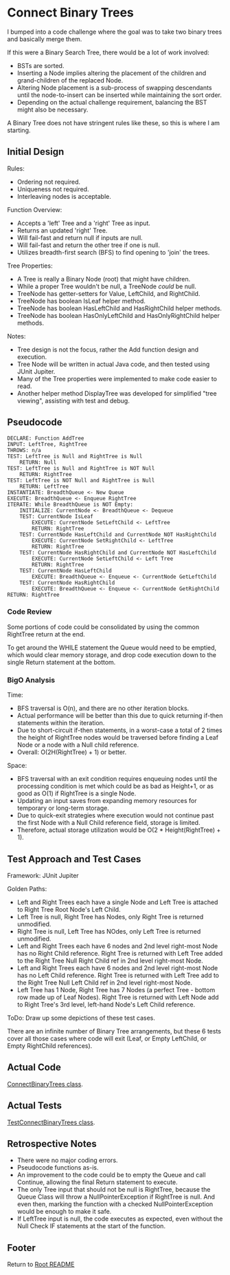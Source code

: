 # Connect Binary Trees

I bumped into a code challenge where the goal was to take two binary trees and basically merge them.

If this were a Binary Search Tree, there would be a lot of work involved:

- BSTs are sorted.
- Inserting a Node implies altering the placement of the children and grand-children of the replaced Node.
- Altering Node placement is a sub-process of swapping descendants until the node-to-insert can be inserted while maintaining the sort order.
- Depending on the actual challenge requirement, balancing the BST might also be necessary.

A Binary Tree does not have stringent rules like these, so this is where I am starting.

## Initial Design

Rules:

- Ordering not required.
- Uniqueness not required.
- Interleaving nodes is acceptable.

Function Overview:

- Accepts a 'left' Tree and a 'right' Tree as input.
- Returns an updated 'right' Tree.
- Will fail-fast and return null if inputs are null.
- Will fail-fast and return the other tree if one is null.
- Utilizes breadth-first search (BFS) to find opening to 'join' the trees.

Tree Properties:

- A Tree is really a Binary Node (root) that might have children.
- While a proper Tree wouldn't be null, a TreeNode *could* be null.
- TreeNode has getter-setters for Value, LeftChild, and RightChild.
- TreeNode has boolean IsLeaf helper method.
- TreeNode has boolean HasLeftChild and HasRightChild helper methods.
- TreeNode has boolean HasOnlyLeftChild and HasOnlyRightChild helper methods.

Notes:

- Tree design is not the focus, rather the Add function design and execution.
- Tree Node will be written in actual Java code, and then tested using JUnit Jupiter.
- Many of the Tree properties were implemented to make code easier to read.
- Another helper method DisplayTree was developed for simplified "tree viewing", assisting with test and debug.

## Pseudocode

```text
DECLARE: Function AddTree
INPUT: LeftTree, RightTree
THROWS: n/a
TEST: LeftTree is Null and RightTree is Null
    RETURN: Null
TEST: LeftTree is Null and RightTree is NOT Null
    RETURN: RightTree
TEST: LeftTree is NOT Null and RightTree is Null
    RETURN: LeftTree
INSTANTIATE: BreadthQueue <- New Queue
EXECUTE: BreadthQueue <- Enqueue RightTree
ITERATE: While BreadthQueue is NOT Empty:
    INITIALIZE: CurrentNode <- BreadthQueue <- Dequeue
    TEST: CurrentNode IsLeaf
        EXECUTE: CurrentNode SetLeftChild <- LeftTree
        RETURN: RightTree
    TEST: CurrentNode HasLeftChild and CurrentNode NOT HasRightChild
        EXECUTE: CurrentNode SetRightChild <- LeftTree
        RETURN: RightTree
    TEST: CurrentNode HasRightChild and CurrentNode NOT HasLeftChild
        EXECUTE: CurrentNode SetLeftChild <- Left Tree
        RETURN: RightTree
    TEST: CurrentNode HasLeftChild
        EXECUTE: BreadthQueue <- Enqueue <- CurrentNode GetLeftChild
    TEST: CurrentNode HasRightChild
        EXECUTE: BreadthQueue <- Enqueue <- CurrentNode GetRightChild
RETURN: RightTree
```

### Code Review

Some portions of code could be consolidated by using the common RightTree return at the end.

To get around the WHILE statement the Queue would need to be emptied, which would clear memory storage, and drop code execution down to the single Return statement at the bottom.

### BigO Analysis

Time:

- BFS traversal is O(n), and there are no other iteration blocks.
- Actual performance will be better than this due to quick returning if-then statements within the iteration.
- Due to short-circuit if-then statements, in a worst-case a total of 2 times the height of RightTree nodes would be traversed before finding a Leaf Node or a node with a Null child reference.
- Overall: O(2H(RightTree) + 1) or better.

Space:

- BFS traversal with an exit condition requires enqueuing nodes until the processing condition is met which could be as bad as Height+1, or as good as O(1) if RightTree is a single Node.
- Updating an input saves from expanding memory resources for temporary or long-term storage.
- Due to quick-exit strategies where execution would not continue past the first Node with a Null Child reference field, storage is limited.
- Therefore, actual storage utilization would be O(2 * Height(RightTree) + 1).

## Test Approach and Test Cases

Framework: JUnit Jupiter

Golden Paths:

- Left and Right Trees each have a single Node and Left Tree is attached to Right Tree Root Node's Left Child.
- Left Tree is null, Right Tree has Nodes, only Right Tree is returned unmodified.
- Right Tree is null, Left Tree has NOdes, only Left Tree is returned unmodified.
- Left and Right Trees each have 6 nodes and 2nd level right-most Node has no Right Child reference. Right Tree is returned with Left Tree added to the Right Tree Null Right Child ref in 2nd level right-most Node.
- Left and Right Trees each have 6 nodes and 2nd level right-most Node has no Left Child reference. Right Tree is returned with Left Tree add to the Right Tree Null Left Child ref in 2nd level right-most Node.
- Left Tree has 1 Node, Right Tree has 7 Nodes (a perfect Tree - bottom row made up of Leaf Nodes). Right Tree is returned with Left Node add to Right Tree's 3rd level, left-hand Node's Left Child reference.

ToDo: Draw up some depictions of these test cases.

There are an infinite number of Binary Tree arrangements, but these 6 tests cover all those cases where code will exit (Leaf, or Empty LeftChild, or Empty RightChild references).

## Actual Code

[ConnectBinaryTrees class](../lib/src/main/java/myJava/code/challenges/ConnectBinaryTrees.java).

## Actual Tests

[TestConnectBinaryTrees class](../lib/src/test/java/myJava/code/challenges/TestConnectBinaryTrees.java).

## Retrospective Notes

- There were no major coding errors.
- Pseudocode functions as-is.
- An improvement to the code could be to empty the Queue and call Continue, allowing the final Return statement to execute.
- The only Tree input that should not be null is RightTree, because the Queue Class will throw a NullPointerException if RightTree is null. And even then, marking the function with a checked NullPointerException would be enough to make it safe.
- If LeftTree input is null, the code executes as expected, even without the Null Check IF statements at the start of the function.

## Footer

Return to [Root README](../README.html)
